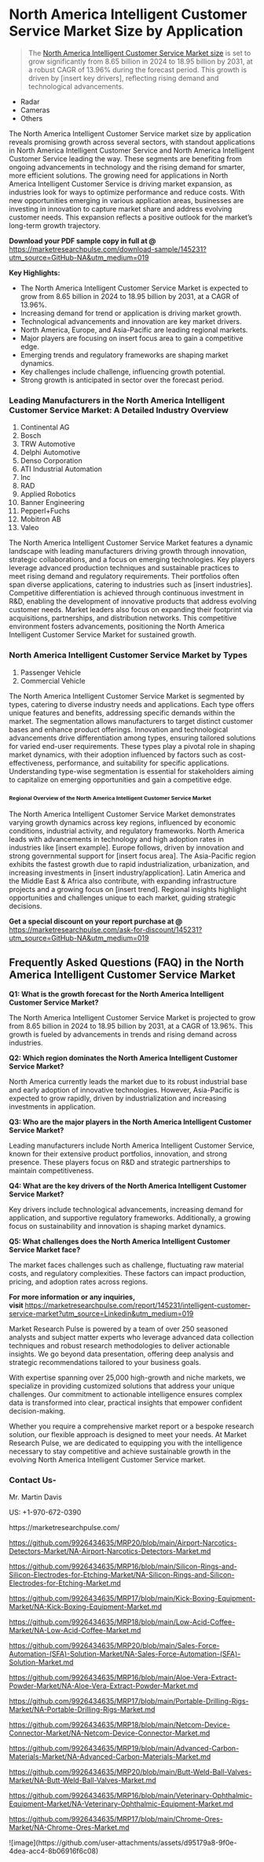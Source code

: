 <h1>North America Intelligent Customer Service Market&nbsp;Size by Application</h1><blockquote><p>The <a href="https://marketresearchpulse.com/download-sample/145231?utm_source=GitHub-NA&amp;utm_medium=019">North America Intelligent Customer Service Market size</a> is set to grow significantly from 8.65 billion in 2024 to 18.95 billion by 2031, at a robust CAGR of 13.96% during the forecast period. This growth is driven by [insert key drivers], reflecting rising demand and technological advancements.</p></blockquote><ul><li>Radar<li> Cameras<li> Others</li></ul><p>The North America Intelligent Customer Service market size by application reveals promising growth across several sectors, with standout applications in North America Intelligent Customer Service and North America Intelligent Customer Service leading the way. These segments are benefiting from ongoing advancements in technology and the rising demand for smarter, more efficient solutions. The growing need for applications in North America Intelligent Customer Service is driving market expansion, as industries look for ways to optimize performance and reduce costs. With new opportunities emerging in various application areas, businesses are investing in innovation to capture market share and address evolving customer needs. This expansion reflects a positive outlook for the market’s long-term growth trajectory.</p><p><strong>Download your PDF sample copy in full at @ </strong><a href="https://marketresearchpulse.com/download-sample/145231?utm_source=GitHub-NA&amp;utm_medium=019">https://marketresearchpulse.com/download-sample/145231?utm_source=GitHub-NA&amp;utm_medium=019</a></p><p><strong>Key Highlights: </strong></p><ul><li>The North America Intelligent Customer Service Market is expected to grow from 8.65 billion in 2024 to 18.95 billion by 2031, at a CAGR of 13.96%.</li><li>Increasing demand for trend or application is driving market growth.</li><li>Technological advancements and innovation are key market drivers.</li><li>North America, Europe, and Asia-Pacific are leading regional markets.</li><li>Major players are focusing on insert focus area to gain a competitive edge.</li><li>Emerging trends and regulatory frameworks are shaping market dynamics.</li><li>Key challenges include challenge, influencing growth potential.</li><li>Strong growth is anticipated in sector over the forecast period.</li></ul><h3>Leading Manufacturers in the North America Intelligent Customer Service Market: A Detailed Industry Overview</h3><ol><li>Continental AG</li><li>Bosch</li><li>TRW Automotive</li><li>Delphi Automotive</li><li>Denso Corporation</li><li>ATI Industrial Automation</li><li>Inc</li><li>RAD</li><li>Applied Robotics</li><li>Banner Engineering</li><li>Pepperl+Fuchs</li><li>Mobitron AB</li><li>Valeo</li></ol><div class="flex max-w-full flex-col flex-grow"><div class="min-h-8 text-message flex w-full flex-col items-end gap-2 whitespace-normal break-words [.text-message+&amp;]:mt-5" dir="auto" data-message-author-role="assistant" data-message-id="fd8432e4-4910-450d-b182-61b7bfb0a01f" data-message-model-slug="gpt-4o"><div class="flex w-full flex-col gap-1 empty:hidden first:pt-[3px]"><div class="markdown prose w-full break-words dark:prose-invert light"><p>The North America Intelligent Customer Service Market features a dynamic landscape with leading manufacturers driving growth through innovation, strategic collaborations, and a focus on emerging technologies. Key players leverage advanced production techniques and sustainable practices to meet rising demand and regulatory requirements. Their portfolios often span diverse applications, catering to industries such as [insert industries]. Competitive differentiation is achieved through continuous investment in R&amp;D, enabling the development of innovative products that address evolving customer needs. Market leaders also focus on expanding their footprint via acquisitions, partnerships, and distribution networks. This competitive environment fosters advancements, positioning the North America Intelligent Customer Service Market for sustained growth.</p></div></div></div></div><h3>North America Intelligent Customer Service Market by Types</h3><ol><li>Passenger Vehicle<li> Commercial Vehicle</li></ol><div class="flex max-w-full flex-col flex-grow"><div class="min-h-8 text-message flex w-full flex-col items-end gap-2 whitespace-normal break-words [.text-message+&amp;]:mt-5" dir="auto" data-message-author-role="assistant" data-message-id="084470be-0bb7-4664-bddf-5156b4f41249" data-message-model-slug="gpt-4o-mini"><div class="flex w-full flex-col gap-1 empty:hidden first:pt-[3px]"><div class="markdown prose w-full break-words dark:prose-invert light"><p>The North America Intelligent Customer Service Market is segmented by types, catering to diverse industry needs and applications. Each type offers unique features and benefits, addressing specific demands within the market. The segmentation allows manufacturers to target distinct customer bases and enhance product offerings. Innovation and technological advancements drive differentiation among types, ensuring tailored solutions for varied end-user requirements. These types play a pivotal role in shaping market dynamics, with their adoption influenced by factors such as cost-effectiveness, performance, and suitability for specific applications. Understanding type-wise segmentation is essential for stakeholders aiming to capitalize on emerging opportunities and gain a competitive edge.</p></div></div></div></div><h3><span style="font-size: 11px;">Regional Overview of the North America Intelligent Customer Service Market</span></h3><div class="flex max-w-full flex-col flex-grow"><div class="min-h-8 text-message flex w-full flex-col items-end gap-2 whitespace-normal break-words [.text-message+&amp;]:mt-5" dir="auto" data-message-author-role="assistant" data-message-id="e9038762-ce64-4e30-91c9-9bd413514231" data-message-model-slug="gpt-4o-mini"><div class="flex w-full flex-col gap-1 empty:hidden first:pt-[3px]"><div class="markdown prose w-full break-words dark:prose-invert light"><p>The North America Intelligent Customer Service Market demonstrates varying growth dynamics across key regions, influenced by economic conditions, industrial activity, and regulatory frameworks. North America leads with advancements in technology and high adoption rates in industries like [insert example]. Europe follows, driven by innovation and strong governmental support for [insert focus area]. The Asia-Pacific region exhibits the fastest growth due to rapid industrialization, urbanization, and increasing investments in [insert industry/application]. Latin America and the Middle East &amp; Africa also contribute, with expanding infrastructure projects and a growing focus on [insert trend]. Regional insights highlight opportunities and challenges unique to each market, guiding strategic decisions.</p></div></div></div></div><p><strong>Get a special discount on your report purchase at @ </strong><a href="https://marketresearchpulse.com/ask-for-discount/145231?utm_source=GitHub-NA&amp;utm_medium=019">https://marketresearchpulse.com/ask-for-discount/145231?utm_source=GitHub-NA&amp;utm_medium=019</a></p><h2>Frequently Asked Questions (FAQ) in the North America Intelligent Customer Service Market</h2><p><strong>Q1: What is the growth forecast for the North America Intelligent Customer Service Market?</strong></p><p>The North America Intelligent Customer Service Market is projected to grow from 8.65 billion in 2024 to 18.95 billion by 2031, at a CAGR of 13.96%. This growth is fueled by advancements in trends and rising demand across industries.</p><p><strong>Q2: Which region dominates the North America Intelligent Customer Service Market?</strong></p><p>North America currently leads the market due to its robust industrial base and early adoption of innovative technologies. However, Asia-Pacific is expected to grow rapidly, driven by industrialization and increasing investments in application.</p><p><strong>Q3: Who are the major players in the North America Intelligent Customer Service Market?</strong></p><p>Leading manufacturers include North America Intelligent Customer Service, known for their extensive product portfolios, innovation, and strong presence. These players focus on R&amp;D and strategic partnerships to maintain competitiveness.</p><p><strong>Q4: What are the key drivers of the North America Intelligent Customer Service Market?</strong></p><p>Key drivers include technological advancements, increasing demand for application, and supportive regulatory frameworks. Additionally, a growing focus on sustainability and innovation is shaping market dynamics.</p><p><strong>Q5: What challenges does the North America Intelligent Customer Service Market face?</strong></p><p>The market faces challenges such as challenge, fluctuating raw material costs, and regulatory complexities. These factors can impact production, pricing, and adoption rates across regions.</p><p><strong>For more information or any inquiries, visit&nbsp;</strong><a href="https://marketresearchpulse.com/report/145231/intelligent-customer-service-market?utm_source=Linkedin&utm_medium=019">https://marketresearchpulse.com/report/145231/intelligent-customer-service-market?utm_source=Linkedin&utm_medium=019</a></p><p>Market Research Pulse is powered by a team of over 250 seasoned analysts and subject matter experts who leverage advanced data collection techniques and robust research methodologies to deliver actionable insights. We go beyond data presentation, offering deep analysis and strategic recommendations tailored to your business goals.</p><p>With expertise spanning over 25,000 high-growth and niche markets, we specialize in providing customized solutions that address your unique challenges. Our commitment to actionable intelligence ensures complex data is transformed into clear, practical insights that empower confident decision-making.</p><p>Whether you require a comprehensive market report or a bespoke research solution, our flexible approach is designed to meet your needs. At Market Research Pulse, we are dedicated to equipping you with the intelligence necessary to stay competitive and achieve sustainable growth in the evolving North America Intelligent Customer Service market.</p><h3><strong>Contact Us-</strong></h3><p>Mr. Martin Davis</p><p>US: +1-970-672-0390</p><p>https://marketresearchpulse.com/</p><p><a href="https://github.com/9926434635/MRP20/blob/main/Airport-Narcotics-Detectors-Market/NA-Airport-Narcotics-Detectors-Market.md">https://github.com/9926434635/MRP20/blob/main/Airport-Narcotics-Detectors-Market/NA-Airport-Narcotics-Detectors-Market.md</a></p><p><a href="https://github.com/9926434635/MRP16/blob/main/Silicon-Rings-and-Silicon-Electrodes-for-Etching-Market/NA-Silicon-Rings-and-Silicon-Electrodes-for-Etching-Market.md">https://github.com/9926434635/MRP16/blob/main/Silicon-Rings-and-Silicon-Electrodes-for-Etching-Market/NA-Silicon-Rings-and-Silicon-Electrodes-for-Etching-Market.md</a></p><p><a href="https://github.com/9926434635/MRP17/blob/main/Kick-Boxing-Equipment-Market/NA-Kick-Boxing-Equipment-Market.md">https://github.com/9926434635/MRP17/blob/main/Kick-Boxing-Equipment-Market/NA-Kick-Boxing-Equipment-Market.md</a></p><p><a href="https://github.com/9926434635/MRP18/blob/main/Low-Acid-Coffee-Market/NA-Low-Acid-Coffee-Market.md">https://github.com/9926434635/MRP18/blob/main/Low-Acid-Coffee-Market/NA-Low-Acid-Coffee-Market.md</a></p><p><a href="https://github.com/9926434635/MRP20/blob/main/Sales-Force-Automation-(SFA)-Solution-Market/NA-Sales-Force-Automation-(SFA)-Solution-Market.md">https://github.com/9926434635/MRP20/blob/main/Sales-Force-Automation-(SFA)-Solution-Market/NA-Sales-Force-Automation-(SFA)-Solution-Market.md</a></p><p><a href="https://github.com/9926434635/MRP16/blob/main/Aloe-Vera-Extract-Powder-Market/NA-Aloe-Vera-Extract-Powder-Market.md">https://github.com/9926434635/MRP16/blob/main/Aloe-Vera-Extract-Powder-Market/NA-Aloe-Vera-Extract-Powder-Market.md</a></p><p><a href="https://github.com/9926434635/MRP17/blob/main/Portable-Drilling-Rigs-Market/NA-Portable-Drilling-Rigs-Market.md">https://github.com/9926434635/MRP17/blob/main/Portable-Drilling-Rigs-Market/NA-Portable-Drilling-Rigs-Market.md</a></p><p><a href="https://github.com/9926434635/MRP18/blob/main/Netcom-Device-Connector-Market/NA-Netcom-Device-Connector-Market.md">https://github.com/9926434635/MRP18/blob/main/Netcom-Device-Connector-Market/NA-Netcom-Device-Connector-Market.md</a></p><p><a href="https://github.com/9926434635/MRP19/blob/main/Advanced-Carbon-Materials-Market/NA-Advanced-Carbon-Materials-Market.md">https://github.com/9926434635/MRP19/blob/main/Advanced-Carbon-Materials-Market/NA-Advanced-Carbon-Materials-Market.md</a></p><p><a href="https://github.com/9926434635/MRP20/blob/main/Butt-Weld-Ball-Valves-Market/NA-Butt-Weld-Ball-Valves-Market.md">https://github.com/9926434635/MRP20/blob/main/Butt-Weld-Ball-Valves-Market/NA-Butt-Weld-Ball-Valves-Market.md</a></p><p><a href="https://github.com/9926434635/MRP16/blob/main/Veterinary-Ophthalmic-Equipment-Market/NA-Veterinary-Ophthalmic-Equipment-Market.md">https://github.com/9926434635/MRP16/blob/main/Veterinary-Ophthalmic-Equipment-Market/NA-Veterinary-Ophthalmic-Equipment-Market.md</a></p><p><a href="https://github.com/9926434635/MRP17/blob/main/Chrome-Ores-Market/NA-Chrome-Ores-Market.md">https://github.com/9926434635/MRP17/blob/main/Chrome-Ores-Market/NA-Chrome-Ores-Market.md</a></p>
![image](https://github.com/user-attachments/assets/d95179a8-9f0e-4dea-acc4-8b06916f6c08)
